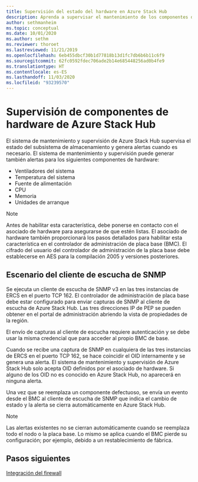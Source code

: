 ```yaml
---
title: Supervisión del estado del hardware en Azure Stack Hub
description: Aprenda a supervisar el mantenimiento de los componentes de hardware de Azure Stack Hub.
author: sethmanheim
ms.topic: conceptual
ms.date: 10/01/2020
ms.author: sethm
ms.reviewer: thoroet
ms.lastreviewed: 11/21/2019
ms.openlocfilehash: 6eb455dbcf30b1d77818b13d1fc7db6b6b11c6f9
ms.sourcegitcommit: 62fc0592fdec706ade2b14e685448256ad0b4fe9
ms.translationtype: HT
ms.contentlocale: es-ES
ms.lasthandoff: 11/03/2020
ms.locfileid: "93239570"
---
```

# <a name="monitor-azure-stack-hub-hardware-components"></a>Supervisión de componentes de hardware de Azure Stack Hub

El sistema de mantenimiento y supervisión de Azure Stack Hub supervisa el estado del subsistema de almacenamiento y genera alertas cuando es necesario. El sistema de mantenimiento y supervisión puede generar también alertas para los siguientes componentes de hardware:

- Ventiladores del sistema
- Temperatura del sistema
- Fuente de alimentación
- CPU
- Memoria
- Unidades de arranque

> [!NOTE]
> Antes de habilitar esta característica, debe ponerse en contacto con el asociado de hardware para asegurarse de que estén listas. El asociado de hardware también proporcionará los pasos detallados para habilitar esta característica en el controlador de administración de placa base (BMC). El cifrado del usuario del controlador de administración de la placa base debe establecerse en AES para la compilación 2005 y versiones posteriores. 

## <a name="snmp-listener-scenario"></a>Escenario del cliente de escucha de SNMP

Se ejecuta un cliente de escucha de SNMP v3 en las tres instancias de ERCS en el puerto TCP 162. El controlador de administración de placa base debe estar configurado para enviar capturas de SNMP al cliente de escucha de Azure Stack Hub. Las tres direcciones IP de PEP se pueden obtener en el portal de administración abriendo la vista de propiedades de la región.

El envío de capturas al cliente de escucha requiere autenticación y se debe usar la misma credencial que para acceder al propio BMC de base.

Cuando se recibe una captura de SNMP en cualquiera de las tres instancias de ERCS en el puerto TCP 162, se hace coincidir el OID internamente y se genera una alerta. El sistema de mantenimiento y supervisión de Azure Stack Hub solo acepta OID definidos por el asociado de hardware. Si alguno de los OID no es conocido en Azure Stack Hub, no aparecerá en ninguna alerta.

Una vez que se reemplaza un componente defectuoso, se envía un evento desde el BMC al cliente de escucha de SNMP que indica el cambio de estado y la alerta se cierra automáticamente en Azure Stack Hub.

> [!NOTE]
> Las alertas existentes no se cierran automáticamente cuando se reemplaza todo el nodo o la placa base. Lo mismo se aplica cuando el BMC pierde su configuración; por ejemplo, debido a un restablecimiento de fábrica.

## <a name="next-steps"></a>Pasos siguientes

[Integración del firewall](azure-stack-firewall.md)
